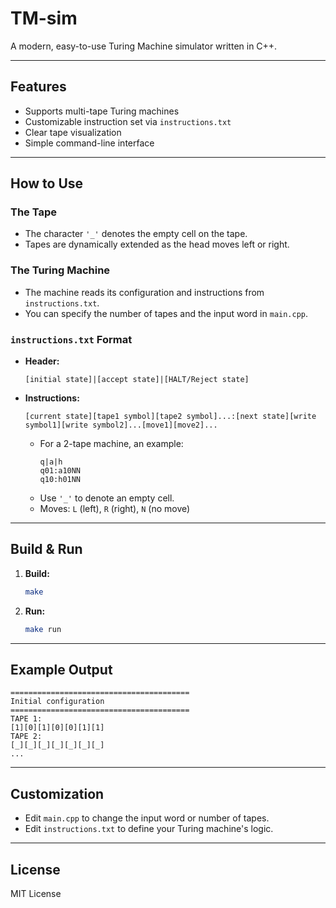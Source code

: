 # TM-sim

A modern, easy-to-use Turing Machine simulator written in C++.

---

## Features
- Supports multi-tape Turing machines
- Customizable instruction set via `instructions.txt`
- Clear tape visualization
- Simple command-line interface

---

## How to Use

### The Tape
- The character `'_'` denotes the empty cell on the tape.
- Tapes are dynamically extended as the head moves left or right.

### The Turing Machine
- The machine reads its configuration and instructions from `instructions.txt`.
- You can specify the number of tapes and the input word in `main.cpp`.

### `instructions.txt` Format
- **Header:**
  ```
  [initial state]|[accept state]|[HALT/Reject state]
  ```
- **Instructions:**
  ```
  [current state][tape1 symbol][tape2 symbol]...:[next state][write symbol1][write symbol2]...[move1][move2]...
  ```
  - For a 2-tape machine, an example:
    ```
    q|a|h
    q01:a10NN
    q10:h01NN
    ```
  - Use `'_'` to denote an empty cell.
  - Moves: `L` (left), `R` (right), `N` (no move)

---

## Build & Run

1. **Build:**
   ```bash
   make
   ```
2. **Run:**
   ```bash
   make run
   ```

---

## Example Output
```
========================================
Initial configuration
========================================
TAPE 1:
[1][0][1][0][0][1][1]
TAPE 2:
[_][_][_][_][_][_][_]
...
```

---

## Customization
- Edit `main.cpp` to change the input word or number of tapes.
- Edit `instructions.txt` to define your Turing machine's logic.

---

## License
MIT License